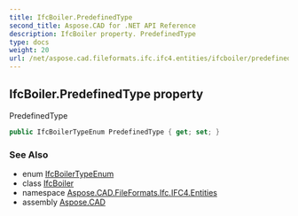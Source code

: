 ```yaml
---
title: IfcBoiler.PredefinedType
second_title: Aspose.CAD for .NET API Reference
description: IfcBoiler property. PredefinedType
type: docs
weight: 20
url: /net/aspose.cad.fileformats.ifc.ifc4.entities/ifcboiler/predefinedtype/
---
```

## IfcBoiler.PredefinedType property

PredefinedType

```csharp
public IfcBoilerTypeEnum PredefinedType { get; set; }
```

### See Also

* enum [IfcBoilerTypeEnum](../../../aspose.cad.fileformats.ifc.ifc4.types/ifcboilertypeenum/)
* class [IfcBoiler](../)
* namespace [Aspose.CAD.FileFormats.Ifc.IFC4.Entities](../../ifcboiler/)
* assembly [Aspose.CAD](../../../)


